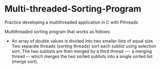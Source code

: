 # Multi-threaded-Sorting-Program

Practice developing a multithreaded application in C with Pthreads

Multithreaded sorting program that works as follows: 
* An array of double values is divided into two smaller lists of equal size. Two separate threads (sorting threads) sort each sublist using selection sort. The two sublists are then merged by a third thread --- a merging thread -- which merges the two sorted sublists into a single sorted list (merge sort).
